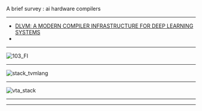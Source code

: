 A brief survey : ai hardware compilers

-------------

- [DLVM: A MODERN COMPILER INFRASTRUCTURE FOR
DEEP LEARNING SYSTEMS](https://arxiv.org/pdf/1711.03016.pdf)
- []()

-----------

![103_FI](https://simplecore.intel.com/ai/wp-content/uploads/sites/69/103_FI.png)

--------

![stack_tvmlang](https://tvm.ai/images/main/stack_tvmlang.png)

-------

![vta_stack](https://raw.githubusercontent.com/uwsaml/web-data/master/vta/blogpost/vta_stack.png)

---------
---------------
